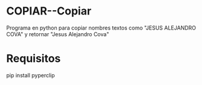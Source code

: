 # COPIAR--Copiar

Programa en python para copiar nombres textos como "JESUS ALEJANDRO COVA" y retornar "Jesus Alejandro Cova"

# Requisitos
pip install pyperclip
